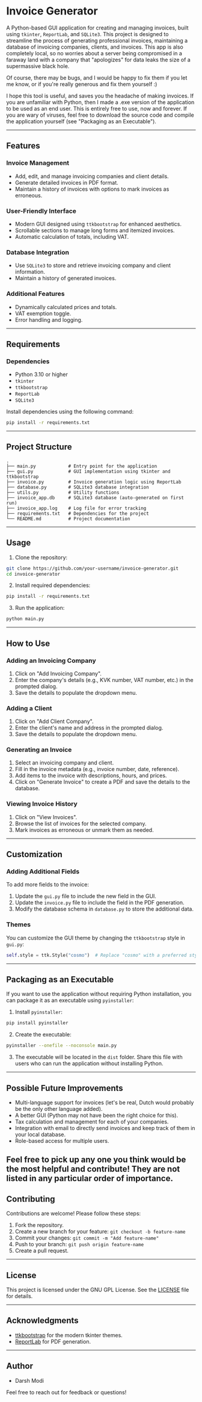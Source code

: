 # Invoice Generator

A Python-based GUI application for creating and managing invoices, built using `tkinter`, `ReportLab`, and `SQLite3`. This project is designed to streamline the process of generating professional invoices, maintaining a database of invoicing companies, clients, and invoices. This app is also completely local, so no worries about a server being compromised in a faraway land with a company that "apologizes" for data leaks the size of a supermassive black hole.

Of course, there may be bugs, and I would be happy to fix them if you let me know, or if you're really generous and fix them yourself :)

I hope this tool is useful, and saves you the headache of making invoices. If you are unfamiliar with Python, then I made a .exe version of the application to be used as an end user. This is entirely free to use, now and forever. If you are wary of viruses, feel free to download the source code and compile the application yourself (see "Packaging as an Executable").

---

## Features

### Invoice Management
- Add, edit, and manage invoicing companies and client details.
- Generate detailed invoices in PDF format.
- Maintain a history of invoices with options to mark invoices as erroneous.

### User-Friendly Interface
- Modern GUI designed using `ttkbootstrap` for enhanced aesthetics.
- Scrollable sections to manage long forms and itemized invoices.
- Automatic calculation of totals, including VAT.

### Database Integration
- Use `SQLite3` to store and retrieve invoicing company and client information.
- Maintain a history of generated invoices.

### Additional Features
- Dynamically calculated prices and totals.
- VAT exemption toggle.
- Error handling and logging.

---

## Requirements

### Dependencies
- Python 3.10 or higher
- `tkinter`
- `ttkbootstrap`
- `ReportLab`
- `SQLite3`

Install dependencies using the following command:
```bash
pip install -r requirements.txt
```

---

## Project Structure

```plaintext
.
├── main.py            # Entry point for the application
├── gui.py             # GUI implementation using tkinter and ttkbootstrap
├── invoice.py         # Invoice generation logic using ReportLab
├── database.py        # SQLite3 database integration
├── utils.py           # Utility functions
├── invoice_app.db     # SQLite3 database (auto-generated on first run)
├── invoice_app.log    # Log file for error tracking
├── requirements.txt   # Dependencies for the project
└── README.md          # Project documentation
```

---

## Usage

1. Clone the repository:
```bash
git clone https://github.com/your-username/invoice-generator.git
cd invoice-generator
```

2. Install required dependencies:
```bash
pip install -r requirements.txt
```

3. Run the application:
```bash
python main.py
```

---

## How to Use

### Adding an Invoicing Company
1. Click on "Add Invoicing Company".
2. Enter the company's details (e.g., KVK number, VAT number, etc.) in the prompted dialog.
3. Save the details to populate the dropdown menu.

### Adding a Client
1. Click on "Add Client Company".
2. Enter the client's name and address in the prompted dialog.
3. Save the details to populate the dropdown menu.

### Generating an Invoice
1. Select an invoicing company and client.
2. Fill in the invoice metadata (e.g., invoice number, date, reference).
3. Add items to the invoice with descriptions, hours, and prices.
4. Click on "Generate Invoice" to create a PDF and save the details to the database.

### Viewing Invoice History
1. Click on "View Invoices".
2. Browse the list of invoices for the selected company.
3. Mark invoices as erroneous or unmark them as needed.

---

## Customization

### Adding Additional Fields
To add more fields to the invoice:
1. Update the `gui.py` file to include the new field in the GUI.
2. Update the `invoice.py` file to include the field in the PDF generation.
3. Modify the database schema in `database.py` to store the additional data.

### Themes
You can customize the GUI theme by changing the `ttkbootstrap` style in `gui.py`:
```python
self.style = ttk.Style("cosmo")  # Replace "cosmo" with a preferred style
```

---

## Packaging as an Executable

If you want to use the application without requiring Python installation, you can package it as an executable using `pyinstaller`:

1. Install `pyinstaller`:
```bash
pip install pyinstaller
```

2. Create the executable:
```bash
pyinstaller --onefile --noconsole main.py
```

3. The executable will be located in the `dist` folder. Share this file with users who can run the application without installing Python.

---

## Possible Future Improvements
- Multi-language support for invoices (let's be real, Dutch would probably be the only other language added).
- A better GUI (Python may not have been the right choice for this).
- Tax calculation and management for each of your companies.
- Integration with email to directly send invoices and keep track of them in your local database.
- Role-based access for multiple users.

Feel free to pick up any one you think would be the most helpful and contribute! They are not listed in any particular order of importance.
---

## Contributing
Contributions are welcome! Please follow these steps:
1. Fork the repository.
2. Create a new branch for your feature: `git checkout -b feature-name`
3. Commit your changes: `git commit -m "Add feature-name"`
4. Push to your branch: `git push origin feature-name`
5. Create a pull request.

---

## License
This project is licensed under the GNU GPL License. See the [LICENSE](LICENSE) file for details.

---

## Acknowledgments
- [ttkbootstrap](https://github.com/israel-dryer/ttkbootstrap) for the modern tkinter themes.
- [ReportLab](https://www.reportlab.com/) for PDF generation.

---

## Author
- Darsh Modi

Feel free to reach out for feedback or questions!

